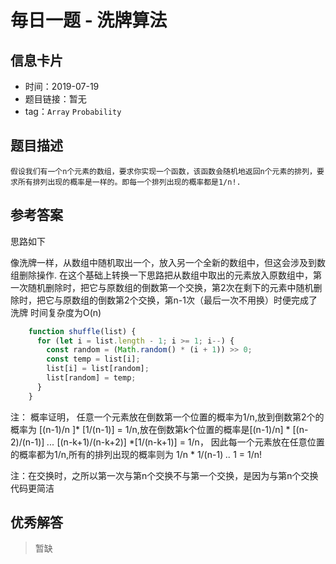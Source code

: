 # 毎日一题 -  洗牌算法

## 信息卡片

* 时间：2019-07-19
* 题目链接：暂无
* tag：`Array` `Probability`

## 题目描述

```
假设我们有一个n个元素的数组，要求你实现一个函数，该函数会随机地返回n个元素的排列，要求所有排列出现的概率是一样的。即每一个排列出现的概率都是1/n!.
```
## 参考答案
思路如下

像洗牌一样，从数组中随机取出一个，放入另一个全新的数组中，但这会涉及到数组删除操作.
在这个基础上转换一下思路把从数组中取出的元素放入原数组中，第一次随机删除时，把它与原数组的倒数第一个交换，第2次在剩下的元素中随机删除时，把它与原数组的倒数第2个交换，第n-1次（最后一次不用换）时便完成了洗牌 时间复杂度为O(n)

```js
	function shuffle(list) {
	  for (let i = list.length - 1; i >= 1; i--) {
	    const random = (Math.random() * (i + 1)) >> 0;
	    const temp = list[i];
	    list[i] = list[random];
	    list[random] = temp;
	  }
	}
```
注： 概率证明， 任意一个元素放在倒数第一个位置的概率为1/n,放到倒数第2个的概率为  [(n-1)/n ]* [1/(n-1)] = 1/n,放在倒数第k个位置的概率是[(n-1)/n] * [(n-2)/(n-1)] *...* [(n-k+1)/(n-k+2)] *[1/(n-k+1)] = 1/n， 因此每一个元素放在任意位置的概率都为1/n,所有的排列出现的概率则为 1/n * 1/(n-1) *..* 1 = 1/n!

注：在交换时，之所以第一次与第n个交换不与第一个交换，是因为与第n个交换代码更简洁

## 优秀解答

>暂缺